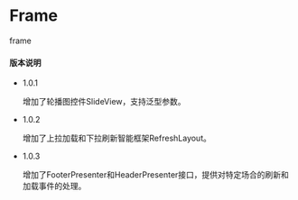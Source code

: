 # Frame
frame

#### 版本说明
- 1.0.1  
  
  增加了轮播图控件SlideView，支持泛型参数。
  
- 1.0.2
  
  增加了上拉加载和下拉刷新智能框架RefreshLayout。
  
- 1.0.3
  
  增加了FooterPresenter和HeaderPresenter接口，提供对特定场合的刷新和加载事件的处理。